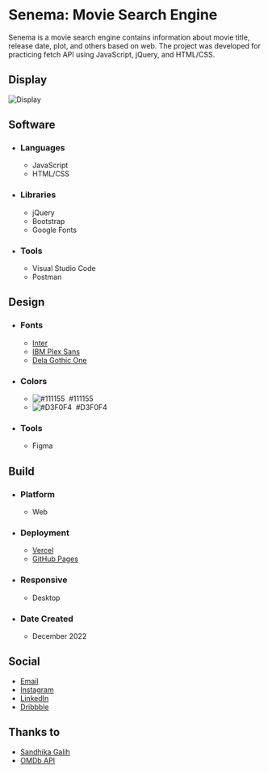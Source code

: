 # Senema: Movie Search Engine
Senema is a movie search engine contains information about movie title, release date, plot, and others based on web. The project was developed for practicing fetch API using JavaScript, jQuery, and HTML/CSS.

## Display
![Display](https://cdn.dribbble.com/users/6699911/screenshots/20498650/media/afcf278a07c23f139567996b9964e9cd.png)

## Software
- ### Languages
  - JavaScript
  - HTML/CSS

- ### Libraries
  - jQuery
  - Bootstrap
  - Google Fonts

- ### Tools
  - Visual Studio Code
  - Postman

## Design
- ### Fonts
  - [Inter](https://fonts.google.com/specimen/Inter)
  - [IBM Plex Sans](https://fonts.google.com/specimen/IBM+Plex+Sans)
  - [Dela Gothic One](https://fonts.google.com/specimen/Dela+Gothic+One)

- ### Colors
  - ![#111155](https://placehold.co/20x20/111155/111155.png)  #111155
  - ![#D3F0F4](https://placehold.co/20x20/D3F0F4/D3F0F4.png)  #D3F0F4

- ### Tools
  - Figma

## Build
- ### Platform
  - Web

- ### Deployment
  - [Vercel](https://senema-luqmanherifa.vercel.app)
  - [GitHub Pages](https://luqmanherifa.github.io/senema-movie-search-engine)

- ### Responsive
  - Desktop

- ### Date Created
  - December 2022

## Social
  - [Email](mailto:luqmanherifa@gmail.com)
  - [Instagram](https://www.instagram.com/luqmanherifa)
  - [LinkedIn](https://www.linkedin.com/in/luqmanherifa)
  - [Dribbble](https://dribbble.com/luqmanherifa)

## Thanks to
  - [Sandhika Galih](https://www.youtube.com/@sandhikagalihWPU)
  - [OMDb API](https://www.omdbapi.com)
